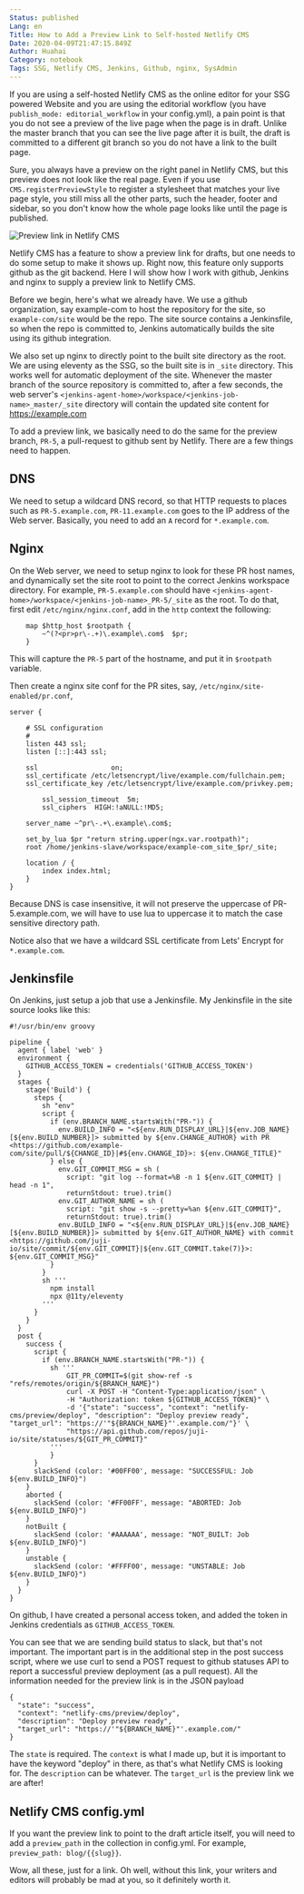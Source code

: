 ```yaml
---
Status: published
Lang: en
Title: How to Add a Preview Link to Self-hosted Netlify CMS
Date: 2020-04-09T21:47:15.849Z
Author: Huahai
Category: notebook
Tags: SSG, Netlify CMS, Jenkins, Github, nginx, SysAdmin
---
```

If you are using a self-hosted  Netlify CMS as the online editor for your SSG powered Website and you are using the editorial workflow (you have `publish_mode: editorial_workflow` in your config.yml), a pain point is that you do not see a preview of the live page when the page is in draft. Unlike the master branch that you can  see the live page after it is built, the draft is committed to a different git branch so you do not have a link to the built page.

Sure, you always have a preview on the right panel in Netlify CMS, but this preview does not look like the real page. Even if you use `CMS.registerPreviewStyle` to register a stylesheet that matches your live page style, you still miss all the other parts, such the header, footer and sidebar, so you don't know how the whole page looks like until the page is published.

![Preview link in Netlify CMS](/images/uploads/screen-shot-2020-04-09-at-4.10.24-pm.png "Preview link in Netlify CMS")

Netlify CMS has a feature to show a preview link for drafts, but one needs to do some setup to make it shows up. Right now, this feature only supports github as the git backend. Here I will show how I work with github, Jenkins and nginx to supply a preview link to Netlify CMS. 

Before we begin, here's what we already have. We use a github organization, say example-com to host the repository for the site, so `example-com/site` would be the repo. The site source contains a Jenkinsfile, so when the repo is committed to, Jenkins automatically builds the site using its github integration. 

We also set up nginx to directly point to the built site directory as the root. We are using eleventy as the SSG, so the built site is in `_site` directory. This works well for automatic deployment of the site. Whenever the master branch of the source repository is committed to, after a few seconds, the web server's `<jenkins-agent-home>/workspace/<jenkins-job-name>_master/_site` directory will contain the updated site content for https://example.com

To add a preview link, we basically need to do the same for the preview branch, `PR-5`, a pull-request to github sent by Netlify. There are a few things need to happen.

## DNS

We need to setup a wildcard DNS record, so that HTTP requests to places such as `PR-5.example.com`, `PR-11.example.com`  goes to the IP address of the Web server. Basically, you need to add an `A` record for `*.example.com`.

## Nginx

On the Web server, we need to setup nginx to look for these PR host names, and dynamically set the site root to point to the correct Jenkins workspace directory. For example, `PR-5.example.com` should have `<jenkins-agent-home>/workspace/<jenkins-job-name>_PR-5/_site` as the root. To do that, first edit `/etc/nginx/nginx.conf`, add in the `http` context the following:

```
	map $http_host $rootpath {
		~^(?<pr>pr\-.+)\.example\.com$  $pr;
	}
```

This will capture the `PR-5` part of the hostname, and put it in `$rootpath` variable.

Then create a nginx site conf for the PR sites, say, `/etc/nginx/site-enabled/pr.conf`,

```
server {

	# SSL configuration
	#
	listen 443 ssl;
	listen [::]:443 ssl;

	ssl                  on;
	ssl_certificate /etc/letsencrypt/live/example.com/fullchain.pem;
	ssl_certificate_key /etc/letsencrypt/live/example.com/privkey.pem;

        ssl_session_timeout  5m;
        ssl_ciphers  HIGH:!aNULL:!MD5;

	server_name ~^pr\-.+\.example\.com$;

	set_by_lua $pr "return string.upper(ngx.var.rootpath)";
	root /home/jenkins-slave/workspace/example-com_site_$pr/_site;

	location / {
		index index.html;
	}
}
```

Because DNS is case insensitive, it will not preserve the uppercase of PR-5.example.com, we will have to use lua to uppercase it to match the case sensitive directory path. 

Notice also that we have a wildcard SSL certificate from Lets' Encrypt for `*.example.com`.

## Jenkinsfile

On Jenkins, just setup a job that use a Jenkinsfile. My Jenkinsfile in the site source looks like this:

```
#!/usr/bin/env groovy

pipeline {
  agent { label 'web' }
  environment {
    GITHUB_ACCESS_TOKEN = credentials('GITHUB_ACCESS_TOKEN')
  }
  stages {
    stage('Build') {
      steps {
        sh "env"
        script {
          if (env.BRANCH_NAME.startsWith("PR-")) {
            env.BUILD_INFO = "<${env.RUN_DISPLAY_URL}|${env.JOB_NAME} [${env.BUILD_NUMBER}]> submitted by ${env.CHANGE_AUTHOR} with PR <https://github.com/example-com/site/pull/${CHANGE_ID}|#${env.CHANGE_ID}>: ${env.CHANGE_TITLE}"
          } else {
            env.GIT_COMMIT_MSG = sh (
              script: "git log --format=%B -n 1 ${env.GIT_COMMIT} | head -n 1",
              returnStdout: true).trim()
            env.GIT_AUTHOR_NAME = sh (
              script: "git show -s --pretty=%an ${env.GIT_COMMIT}",
              returnStdout: true).trim()
            env.BUILD_INFO = "<${env.RUN_DISPLAY_URL}|${env.JOB_NAME} [${env.BUILD_NUMBER}]> submitted by ${env.GIT_AUTHOR_NAME} with commit <https://github.com/juji-io/site/commit/${env.GIT_COMMIT}|${env.GIT_COMMIT.take(7)}>: ${env.GIT_COMMIT_MSG}"
          }
        }
        sh '''
          npm install
          npx @11ty/eleventy
        '''
      }
    }
  }
  post {
    success {
      script {
        if (env.BRANCH_NAME.startsWith("PR-")) {
          sh '''
              GIT_PR_COMMIT=$(git show-ref -s "refs/remotes/origin/${BRANCH_NAME}")
              curl -X POST -H "Content-Type:application/json" \
              -H "Authorization: token ${GITHUB_ACCESS_TOKEN}" \
              -d '{"state": "success", "context": "netlify-cms/preview/deploy", "description": "Deploy preview ready", "target_url": "https://'"${BRANCH_NAME}"'.example.com/"}' \
              "https://api.github.com/repos/juji-io/site/statuses/${GIT_PR_COMMIT}"
          '''
          }
      }
      slackSend (color: '#00FF00', message: "SUCCESSFUL: Job ${env.BUILD_INFO}")
    }
    aborted {
      slackSend (color: '#FF00FF', message: "ABORTED: Job ${env.BUILD_INFO}")
    }
    notBuilt {
      slackSend (color: '#AAAAAA', message: "NOT_BUILT: Job ${env.BUILD_INFO}")
    }
    unstable {
      slackSend (color: '#FFFF00', message: "UNSTABLE: Job ${env.BUILD_INFO}")
    }
  }
}
```

On github, I have created a personal access token, and added the token in Jenkins credentials as `GITHUB_ACCESS_TOKEN`. 

You can see that we are sending build status to slack, but that's not important. The important part is in the additional step in the post success script, where we use curl to send a POST request to github statuses API to report a successful preview deployment (as a pull request). All the information needed for the preview link is in the JSON payload

```
{ 
  "state": "success", 
  "context": "netlify-cms/preview/deploy", 
  "description": "Deploy preview ready", 
  "target_url": "https://'"${BRANCH_NAME}"'.example.com/"
}
```

The `state` is required. The `context` is what I made up, but it is important to have the keyword "deploy" in there, as that's what Netlify CMS is looking for. The `description` can be whatever. The `target_url` is the preview link we are after!  

## Netlify CMS config.yml

If you want the preview link to point to the draft article itself, you will need to add a `preview_path` in the collection in config.yml. For example, `preview_path: blog/{{slug}}`. 

Wow, all these, just for a link. Oh well, without this link, your writers and editors will probably be mad at you, so it definitely worth it.